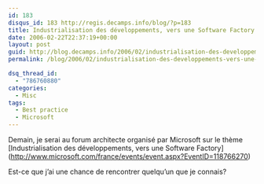 ```yaml
---
id: 183
disqus_id: 183 http://regis.decamps.info/blog/?p=183
title: Industrialisation des développements, vers une Software Factory
date: 2006-02-22T22:37:19+00:00
layout: post
guid: http://blog.decamps.info/2006/02/industrialisation-des-developpements-vers-une-software-factory/
permalink: /blog/2006/02/industrialisation-des-developpements-vers-une-software-factory/

dsq_thread_id:
  - "786760880"
categories:
  - Misc
tags:
  - Best practice
  - Microsoft
---
```

Demain, je serai au forum architecte organisé par Microsoft sur le thème \[Industrialisation des développements, vers une Software Factory\](http://www.microsoft.com/france/events/event.aspx?EventID=118766270)

Est-ce que j’ai une chance de rencontrer quelqu’un que je connais?
